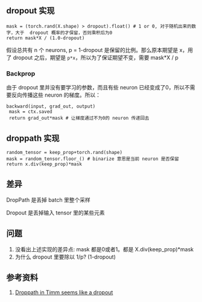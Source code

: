 
## dropout 实现
```
mask = (torch.rand(X.shape) > dropout).float() # 1 or 0, 对于随机出来的数字，大于  dropout 概率的才保留，否则乘积后为0
return mask*X / (1.0-dropout)
```
假设总共有 n 个 neurons, p = 1-dropout 是保留的比例。那么原本期望是 x，用了 dropout 之后，期望是 `p*x`，所以为了保证期望不变，需要 mask*X / p

### Backprop
由于 dropout 里并没有要学习的参数，而且有些 neuron 已经变成了0，所以不需要反向传播这些 neuron 的梯度。所以：

```
backward(input, grad_out, output)
 mask = ctx.saved
 return grad_out*mask # 让梯度通过不为0的 neuron 传递回去
```

## droppath 实现
```
random_tensor = keep_prop+torch.rand(shape)
mask = random_tensor.floor_() # binarize 意思是当前 neuron 是否保留
return x.div(keep_prop)*mask
```

## 差异
DropPath 是丢掉 batch 里整个采样

Dropout 是丢掉输入 tensor 里的某些元素

## 问题
1. 没看出上述实现的差异点: mask 都是0或者1。都是 X.div(keep_prop)*mask
2. 为什么 dropout 里要除以 1/p? (1-dropout)

##  参考资料
 1. [Droppath in Timm seems like a dropout](https://stackoverflow.com/questions/69175642/droppath-in-timm-seems-like-a-dropout)
